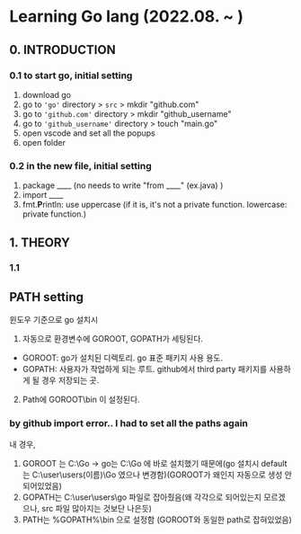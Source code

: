 
# Learning Go lang (2022.08. ~ ) 

## 0. INTRODUCTION
### 0.1 to start go, initial setting 
1. download go 
2. go to `'go'` directory > `src` > mkdir "github.com" 
3. go to `'github.com'` directory > mkdir "github_username"
4. go to `'github_username'` directory > touch "main.go"
5. open vscode and set all the popups 
6. open folder

### 0.2 in the new file, initial setting
1. package ____   (no needs to write "from ____" (ex.java) )
2. import ____ 
3. fmt.**P**rintln: use uppercase (if it is, it's not a private function. lowercase: private function.) 


## 1. THEORY
### 1.1 




## PATH setting 
윈도우 기준으로 go 설치시 
1. 자동으로 환경변수에 GOROOT, GOPATH가 세팅된다. 
  - GOROOT: go가 설치된 디렉토리. go 표준 패키지 사용 용도. 
  - GOPATH: 사용자가 작업하게 되는 루트. github에서 third party 패키지를 사용하게 될 경우 저장되는 곳. 
2. Path에 GOROOT\bin 이 설정된다. 

### by github import error.. I had to set all the paths again 
내 경우, 
1. GOROOT 는 C:\Go
  -> go는 C:\Go 에 바로 설치했기 때문에(go 설치시 default는 C:\user\users(이름)\Go 였으나 변경함)(GOROOT가 왜인지 자동으로 생성 안되어있었음)
2. GOPATH는 C:\user\users\go 파일로 잡아줬음(왜 각각으로 되어있는지 모르겠으나, src 파일 많아지는 것보단 나은듯)
3. PATH는 %GOPATH%\bin 으로 설정함 (GOROOT와 동일한 path로 잡혀있었음)
